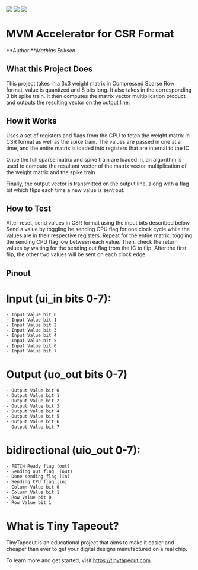 ![](../../workflows/gds/badge.svg) ![](../../workflows/docs/badge.svg) ![](../../workflows/test/badge.svg)


MVM Accelerator for CSR Format
==============================
**Author:***Mathias Eriksen*

## What this Project Does

This project takes in a 3x3 weight matrix in Compressed Sparse Row format,
value is quantized and 8 bits long. It also takes in the corresponding
3 bit spike train. It then computes the matrix vector multiplication
product and outputs the resulting vector on the output line.

## How it Works

Uses a set of registers and flags from the CPU to fetch the weight matrix in CSR format 
as well as the spike train. The values are passed in one at a time, and the entire matrix
is loaded into registers that are internal to the IC

Once the full sparse matrix and spike train are loaded in, an algorithm is used to compute
the resultant vector of the matrix vector multiplication of the weight matrix and the spike train

Finally, the output vector is transmitted on the output line, along with a flag bit which flips
each time a new value is sent out.

## How to Test

After reset, send values in CSR format using the input bits described below. Send a value by toggling
he sending CPU flag for one clock cycle while the values are in their respective registers. Repeat
for the entire matrix, toggling the sending CPU flag low between each value. Then, check the return
values by waiting for the sending out flag from the IC to flip. After the first flip, the other
two values will be sent on each clock edge. 

## Pinout

# Input (ui_in bits 0-7):  
    - Input Value bit 0             
    - Input Value bit 1
    - Input Value bit 2
    - Input Value bit 3
    - Input Value bit 4
    - Input Value bit 5
    - Input Value bit 6
    - Input Value bit 7
# Output (uo_out bits 0-7)
    - Output Value bit 0
    - Output Value bit 1 
    - Output Value bit 2
    - Output Value bit 3
    - Output Value bit 4
    - Output Value bit 5
    - Output Value bit 6
    - Output Value bit 7
# bidirectional (uio_out 0-7):
    - FETCH Ready flag (out)
    - Sending out flag  (out)
    - Done sending flag (in)
    - Sending CPU flag (in)
    - Column Value bit 0
    - Column Value bit 1
    - Row Value bit 0
    - Row Value bit 1

# What is Tiny Tapeout?

TinyTapeout is an educational project that aims to make it easier and cheaper than ever to get your digital designs manufactured on a real chip.

To learn more and get started, visit https://tinytapeout.com.
